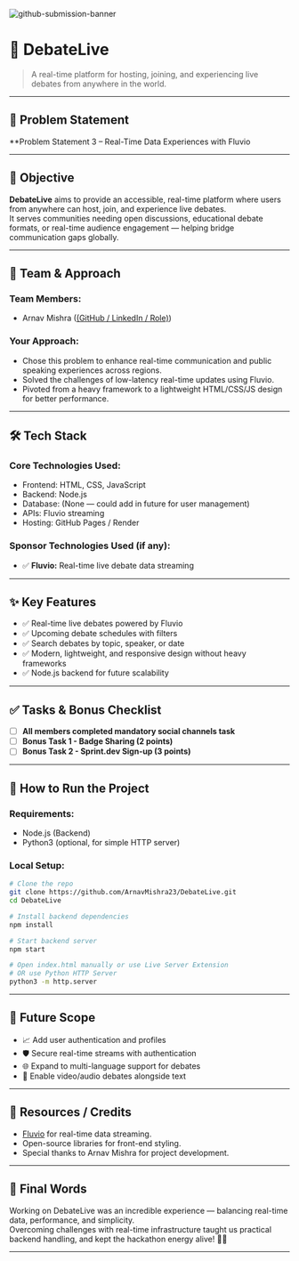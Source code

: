 ![github-submission-banner](https://github.com/user-attachments/assets/a1493b84-e4e2-456e-a791-ce35ee2bcf2f)

# 🚀 DebateLive

> A real-time platform for hosting, joining, and experiencing live debates from anywhere in the world.

---

## 📌 Problem Statement

**Problem Statement 3 – Real-Time Data Experiences with Fluvio 

---

## 🎯 Objective

**DebateLive** aims to provide an accessible, real-time platform where users from anywhere can host, join, and experience live debates.  
It serves communities needing open discussions, educational debate formats, or real-time audience engagement — helping bridge communication gaps globally.

---

## 🧠 Team & Approach

### Team Members:  
- Arnav Mishra ([(GitHub / LinkedIn / Role)](https://github.com/ArnavMishra23))  

### Your Approach:  
- Chose this problem to enhance real-time communication and public speaking experiences across regions.
- Solved the challenges of low-latency real-time updates using Fluvio.
- Pivoted from a heavy framework to a lightweight HTML/CSS/JS design for better performance.

---

## 🛠️ Tech Stack

### Core Technologies Used:
- Frontend: HTML, CSS, JavaScript
- Backend: Node.js
- Database: (None — could add in future for user management)
- APIs: Fluvio streaming
- Hosting: GitHub Pages / Render

### Sponsor Technologies Used (if any):

- ✅ **Fluvio:** Real-time live debate data streaming
---

## ✨ Key Features

- ✅ Real-time live debates powered by Fluvio
- ✅ Upcoming debate schedules with filters
- ✅ Search debates by topic, speaker, or date
- ✅ Modern, lightweight, and responsive design without heavy frameworks
- ✅ Node.js backend for future scalability

---

## ✅ Tasks & Bonus Checklist

- [ ] **All members completed mandatory social channels task**
- [ ] **Bonus Task 1 - Badge Sharing (2 points)**
- [ ] **Bonus Task 2 - Sprint.dev Sign-up (3 points)**

---

## 🧪 How to Run the Project

### Requirements:
- Node.js (Backend)
- Python3 (optional, for simple HTTP server)

### Local Setup:
```bash
# Clone the repo
git clone https://github.com/ArnavMishra23/DebateLive.git
cd DebateLive

# Install backend dependencies
npm install

# Start backend server
npm start

# Open index.html manually or use Live Server Extension
# OR use Python HTTP Server
python3 -m http.server
```

---

## 🧬 Future Scope

- 📈 Add user authentication and profiles
- 🛡️ Secure real-time streams with authentication
- 🌐 Expand to multi-language support for debates
- 🎥 Enable video/audio debates alongside text

---

## 📎 Resources / Credits

- [Fluvio](https://fluvio.io/) for real-time data streaming.
- Open-source libraries for front-end styling.
- Special thanks to Arnav Mishra for project development.

---

## 🏁 Final Words

Working on DebateLive was an incredible experience — balancing real-time data, performance, and simplicity.  
Overcoming challenges with real-time infrastructure taught us practical backend handling, and kept the hackathon energy alive! 🚀🔥

---
